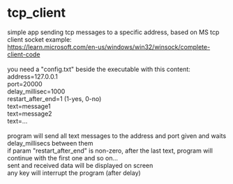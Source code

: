 # tcp_client<br />
simple app sending tcp messages to a specific address, based on MS tcp client socket example:<br />
https://learn.microsoft.com/en-us/windows/win32/winsock/complete-client-code<br />
<br />
you need a "config.txt" beside the executable with this content:<br />
address=127.0.0.1<br />
port=20000<br />
delay_millisec=1000<br />
restart_after_end=1 (1-yes, 0-no)<br />
text=message1<br />
text=message2<br />
text=...<br />
<br />
program will send all text messages to the address and port given and waits delay_millisecs between them<br />
if param "restart_after_end" is non-zero, after the last text, program will continue with the first one and so on...<br />
sent and received data will be displayed on screen<br />
any key will interrupt the program (after delay)<br />
